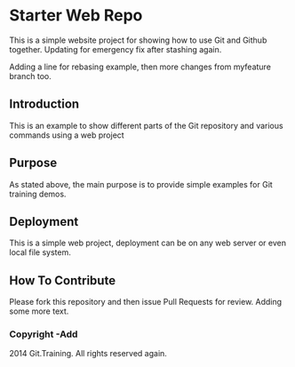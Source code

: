 # Starter Web Repo

This is a simple website project for
showing how to use Git and Github together.
Updating for emergency fix after stashing again.

Adding a line for rebasing example, then
more changes from myfeature branch too.

## Introduction

This is an example to show different parts
of the Git repository and various commands
using a web project

## Purpose

As stated above, the main purpose is to
provide simple examples for Git training
demos.

## Deployment

This is a simple web project, deployment
can be on any web server or even local
file system.

## How To Contribute

Please fork this repository and then issue Pull Requests for review.
Adding some more text.

### Copyright -Add

2014 Git.Training.  All rights reserved again.
